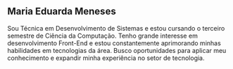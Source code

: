 ## Maria Eduarda Meneses

Sou Técnica em Desenvolvimento de Sistemas e estou cursando o terceiro semestre de Ciência da Computação. Tenho grande interesse em desenvolvimento Front-End e estou constantemente aprimorando minhas habilidades em tecnologias da área. Busco oportunidades para aplicar meu conhecimento e expandir minha experiência no setor de tecnologia.
